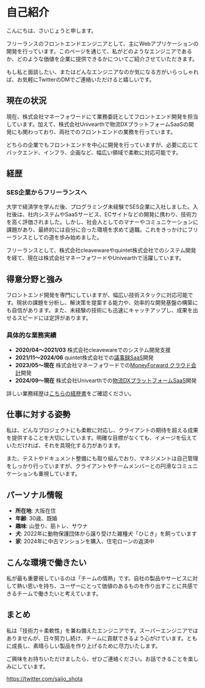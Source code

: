 # 自己紹介

こんにちは、さいじょうと申します。

フリーランスのフロントエンドエンジニアとして、主にWebアプリケーションの開発を行っています。このページを通じて、私がどのようなエンジニアであるか、どのような価値を企業に提供できるかについてご紹介させていただきます。

もし私と面談したい、またはどんなエンジニアなのか気になる方がいらっしゃれば、お気軽にTwitterのDMでご連絡いただけると嬉しいです。

## 現在の状況
現在、株式会社マネーフォワードにて業務委託としてフロントエンド開発を担当しています。加えて、株式会社Univearthで物流DXプラットフォームSaaSの開発にも関わっており、両社でのフロントエンドの業務を行っています。

どちらの企業でもフロントエンドを中心に開発を行っていますが、必要に応じてバックエンド、インフラ、企画など、幅広い領域で柔軟に対応可能です。

## 経歴
### SES企業からフリーランスへ
大学で経済学を学んだ後、プログラミング未経験でSES企業に入社しました。入社後は、社内システムやSaaSサービス、ECサイトなどの開発に携わり、技術力を高く評価されました。しかし、社会人としてのマナーやコミュニケーションに課題があり、最終的には自分に合った環境を求めて退職。これをきっかけにフリーランスとしての道を歩み始めました。

フリーランスとして、株式会社cleavewareやquintet株式会社でのシステム開発を経て、現在は株式会社マネーフォワードやUnivearthで活躍しています。

## 得意分野と強み
フロントエンド開発を専門にしていますが、幅広い技術スタックに対応可能です。現状の課題を分析し、解決策を提案する能力や、効率的な開発基盤の構築にも自信があります。また、未経験の技術にも迅速にキャッチアップし、成果を出せるスピードには定評があります。

### 具体的な業務実績
- **2020/04〜2021/03** 株式会社cleavewareでのシステム開発支援
- **2021/11〜2024/06** quintet株式会社での[議事録SaaS](https://one-minutes.com/)開発
- **2023/05〜現在** 株式会社マネーフォワードでの[MoneyForward クラウド会計](https://biz.moneyforward.com/accounting/)開発
- **2024/09〜現在** 株式会社Univearthでの[物流DXプラットフォームSaaS](https://www.lifti.jp/carriers)開発

詳しい業務経歴は[こちらの経歴書](https://www.systemya-saijo.com/career)をご確認ください。

## 仕事に対する姿勢
私は、どんなプロジェクトにも柔軟に対応し、クライアントの期待を超える成果を提供することを大切にしています。明確な目標がなくても、イメージを伝えていただければ、それを具現化する力があります。

また、テストやドキュメント整備にも取り組んでおり、マネジメントは自己管理をしっかり行っていますが、クライアントやチームメンバーとの円滑なコミュニケーションも重視しています。

## パーソナル情報
- **所在地**: 大阪在住
- **年齢**: 30歳、既婚
- **趣味**: 山登り、筋トレ、サウナ
- **犬**: 2022年に動物保護団体から譲り受けた雑種犬「ひじき」を飼っています
- **家**: 2024年に中古マンションを購入、住宅ローンの返済中

## こんな環境で働きたい
私が最も重要視しているのは「チームの情熱」です。自社の製品やサービスに対して熱い思いを持ち、ユーザーにとって価値のあるものを作り出すことに共感できるチームで働きたいと考えています。

## まとめ
私は「技術力＋柔軟性」を兼ね備えたエンジニアです。スーパーエンジニアではありませんが、日々努力し続け、チームに貢献できるよう心がけています。ともに成長し、素晴らしい製品を作り上げるために尽力いたします。

ご興味をお持ちいただけましたら、ぜひご連絡ください。お話できることを楽しみにしています。

https://twitter.com/saijo_shota
